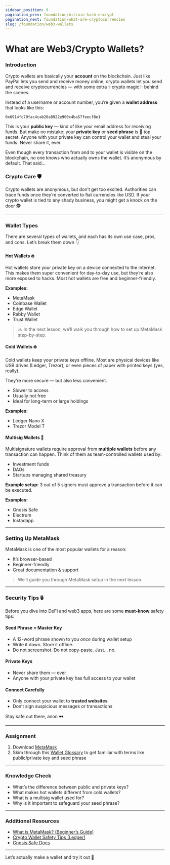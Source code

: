 ```yaml
---
sidebar_position: 6
pagination_prev: foundation/bitcoin-hash-encrypt
pagination_next: foundation/what-are-cryptocurrencies
slug: /foundation/web3-wallets
---
```

<!-- 
File: 6-web3-wallets.md
Description: Introduction to Web3 wallets, their setup, and security tips.
-->
# What are Web3/Crypto Wallets?

### Introduction

Crypto wallets are basically your **account** on the blockchain. Just like PayPal lets you send and receive money online, crypto wallets let you send and receive cryptocurrencies — with some extra ✨crypto magic✨ behind the scenes.

Instead of a username or account number, you’re given a **wallet address** that looks like this:
```
0x6914fc70fac4cab20a8922e900c4ba57feecf8e1
```
This is your **public key** — kind of like your email address for receiving funds. But make no mistake: your **private key** or **seed phrase** is 🔐 top secret. Anyone with your private key can control your wallet and steal your funds. Never share it, ever.

Even though every transaction from and to your wallet is visible on the blockchain, no one knows who actually owns the wallet. It’s anonymous by default. That said…

### Crypto Care 🛡️

Crypto wallets are anonymous, but don’t get too excited. Authorities can trace funds once they’re converted to fiat currencies like USD. If your crypto wallet is tied to any shady business, you might get a knock on the door 🕵️

---

### Wallet Types

There are several types of wallets, and each has its own use case, pros, and cons. Let’s break them down 👇

#### Hot Wallets 🔥
Hot wallets store your private key on a device connected to the internet. This makes them super convenient for day-to-day use, but they’re also more exposed to hacks. Most hot wallets are free and beginner-friendly.

**Examples:**
- MetaMask
- Coinbase Wallet
- Edge Wallet
- Rabby Wallet
- Trust Wallet

> 🔜 In the next lesson, we’ll walk you through how to set up MetaMask step-by-step.

#### Cold Wallets ❄️
Cold wallets keep your private keys offline. Most are physical devices like USB drives (Ledger, Trezor), or even pieces of paper with printed keys (yes, really).

They’re more secure — but also less convenient.
- Slower to access
- Usually not free
- Ideal for long-term or large holdings

**Examples:**
- Ledger Nano X
- Trezor Model T

#### Multisig Wallets 🧩
Multisignature wallets require approval from **multiple wallets** before any transaction can happen. Think of them as team-controlled wallets used by:
- Investment funds
- DAOs
- Startups managing shared treasury

**Example setup:** 3 out of 5 signers must approve a transaction before it can be executed.

**Examples:**
- Gnosis Safe
- Electrum
- Instadapp

---

### Setting Up MetaMask

MetaMask is one of the most popular wallets for a reason:
- It’s browser-based
- Beginner-friendly
- Great documentation & support

> We’ll guide you through MetaMask setup in the next lesson.

---

### Security Tips 🔒

Before you dive into DeFi and web3 apps, here are some **must-know** safety tips:

#### Seed Phrase = Master Key
- A 12-word phrase shown to you *once* during wallet setup
- Write it down. Store it offline.
- Do not screenshot. Do not copy-paste. Just… no.

#### Private Keys
- Never share them — ever
- Anyone with your private key has full access to your wallet

#### Connect Carefully
- Only connect your wallet to **trusted websites**
- Don’t sign suspicious messages or transactions

Stay safe out there, anon 🕶️

---

### Assignment

<div class="lesson-content__panel" markdown="1">

1. Download [MetaMask](https://metamask.io/)
2. Skim through this [Wallet Glossary](https://ethereum.org/en/developers/docs/accounts/#glossary) to get familiar with terms like public/private key and seed phrase

</div>

---

### Knowledge Check

- What’s the difference between public and private keys?
- What makes hot wallets different from cold wallets?
- What is a multisig wallet used for?
- Why is it important to safeguard your seed phrase?

---

### Additional Resources

- [What is MetaMask? (Beginner’s Guide)](https://www.coinbase.com/learn/crypto-basics/what-is-metamask)
- [Crypto Wallet Safety Tips (Ledger)](https://www.ledger.com/academy/security)
- [Gnosis Safe Docs](https://docs.safe.global/)

---

Let’s actually make a wallet and try it out 👾